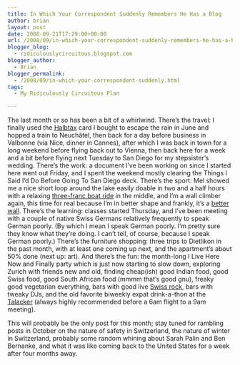 ```yaml
---
title: In Which Your Correspondent Suddenly Remembers He Has a Blog
author: brian
layout: post
date: 2008-09-21T17:29:00+00:00
url: /2008/09/in-which-your-correspondent-suddenly-remembers-he-has-a-blog/
blogger_blog:
  - ridiculouslycircuitous.blogspot.com
blogger_author:
  - Brian
blogger_permalink:
  - /2008/09/in-which-your-correspondent-suddenly.html
tags:
  - My Ridiculously Circuitous Plan

---
```

The last month or so has been a bit of a whirlwind. There&#8217;s the travel: I finally used the [Halbtax][1] card I bought to escape the rain in June and hopped a train to Neuchâtel, then back for a day before business in Valbonne (via Nice, dinner in Cannes), after which I was back in town for a long weekend before flying back out to Vienna, then back here for a week and a bit before flying next Tuesday to San Diego for my stepsister&#8217;s wedding. There&#8217;s the work: a document I&#8217;ve been working on since I started here went out Friday, and I spent the weekend mostly clearing the Things I Said I&#8217;d Do Before Going To San Diego deck. There&#8217;s the sport: Mel showed me a nice short loop around the lake easily doable in two and a half hours with a relaxing [three-franc boat ride][2] in the middle, and I&#8217;m a wall climber again, this time for real because I&#8217;m in better shape and frankly, it&#8217;s a [better wall][3]. There&#8217;s the learning: classes started Thursday, and I&#8217;ve been meeting with a couple of native Swiss Germans relatively frequently to speak German poorly. <span>(By which I mean I speak German poorly. I&#8217;m pretty sure they know what they&#8217;re doing. I can&#8217;t tell, of course, because I speak German poorly.)</span> There&#8217;s the furniture shopping: three trips to Dietlikon in the past month, with at least one coming up next, and the apartment&#8217;s about 50% done (next up: art). And there&#8217;s the fun: the month-long I Live Here Now and Finally party which is just now starting to slow down, exploring Zurich with friends new and old, finding cheap(ish) good Indian food, good Swiss food, good South African food (mmmm that&#8217;s good gnu), freaky good vegetarian everything, bars with good live [Swiss rock][4], bars with tweaky DJs, and the old favorite biweekly expat drink-a-thon at the [Talacker][5] (always highly recommended before a 6am flight to a 9am meeting). 

<div>
</div>

<div>
  This will probably be the only post for this month; stay tuned for rambling posts in October on the nature of safety in Switzerland, the nature of winter in Switzerland, probably some random whining about Sarah Palin and Ben Bernanke, and what it was like coming back to the United States for a week after four months away.
</div>

 [1]: http://mct.sbb.ch/mct/en/reisemarkt/abonnemente/halbtax.htm
 [2]: http://www.faehre.ch/
 [3]: http://gaswerk.kletterzentrum.com/home.php
 [4]: http://www.admiraljamest.com/home.html
 [5]: http://www.talacker41.ch/